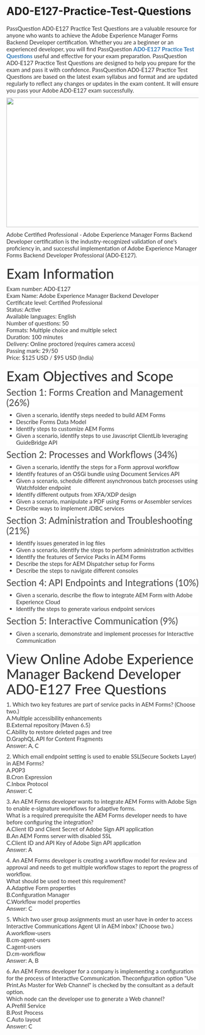 # AD0-E127-Practice-Test-Questions
<p>
	<span style="font-size:12px;font-weight:normal;">
	<p style="box-sizing:border-box;margin-top:0px;margin-bottom:10px;color:#333333;font-family:Lato;font-size:15px;white-space:normal;background-color:#FFFFFF;">
		PassQuestion AD0-E127 Practice Test Questions are a valuable resource for anyone who wants to achieve the Adobe Experience Manager Forms Backend Developer certification. Whether you are a beginner or an experienced developer, you will find PassQuestion&nbsp;<span style="box-sizing:border-box;font-weight:700;"><a href="https://www.passquestion.com/ad0-e127.html" style="box-sizing:border-box;background-color:transparent;color:#337AB7;text-decoration-line:none;">AD0-E127 Practice Test Questions</a></span>&nbsp;useful and effective for your exam preparation. PassQuestion AD0-E127 Practice Test Questions are designed to help you prepare for the exam and pass it with confidence. PassQuestion AD0-E127 Practice Test Questions are based on the latest exam syllabus and format and are updated regularly to reflect any changes or updates in the exam content. It will ensure you pass your Adobe AD0-E127 exam successfully.
	</p>
	<p style="box-sizing:border-box;margin-top:0px;margin-bottom:10px;color:#333333;font-family:Lato;font-size:15px;white-space:normal;background-color:#FFFFFF;">
		<img alt="" src="https://www.passquestion.com/uploads/pqcom/images/20230512/31d165038c96d429c6e82379d340d0e5.png" style="box-sizing:border-box;vertical-align:middle;max-width:100%;height:339px;width:600px;" />
	</p>
	<p style="box-sizing:border-box;margin-top:0px;margin-bottom:10px;color:#333333;font-family:Lato;font-size:15px;white-space:normal;background-color:#FFFFFF;">
		Adobe Certified Professional - Adobe Experience Manager Forms Backend Developer certification is the industry-recognized validation of one's proficiency in, and successful implementation of Adobe Experience Manager Forms Backend Developer Professional (AD0-E127).
	</p>
	<h1 style="box-sizing:border-box;margin:20px 0px 10px;font-size:36px;font-family:Lato;font-weight:500;line-height:1.1;color:#333333;white-space:normal;background-color:#FFFFFF;">
		Exam Information
	</h1>
	<p style="box-sizing:border-box;margin-top:0px;margin-bottom:10px;color:#333333;font-family:Lato;font-size:15px;white-space:normal;background-color:#FFFFFF;">
		Exam number: AD0-E127<br style="box-sizing:border-box;" />
Exam Name: Adobe Experience Manager Backend Developer<br style="box-sizing:border-box;" />
Certificate level: Certified Professional<br style="box-sizing:border-box;" />
Status: Active<br style="box-sizing:border-box;" />
Available languages: English<br style="box-sizing:border-box;" />
Number of questions: 50<br style="box-sizing:border-box;" />
Formats: Multiple choice and multiple select<br style="box-sizing:border-box;" />
Duration: 100 minutes<br style="box-sizing:border-box;" />
Delivery: Online proctored (requires camera access)<br style="box-sizing:border-box;" />
Passing mark: 29/50<br style="box-sizing:border-box;" />
Price: $125 USD / $95 USD (India)
	</p>
	<h1 style="box-sizing:border-box;margin:20px 0px 10px;font-size:36px;font-family:Lato;font-weight:500;line-height:1.1;color:#333333;white-space:normal;background-color:#FFFFFF;">
		Exam Objectives and Scope
	</h1>
	<h3 style="box-sizing:border-box;font-family:Lato;font-weight:500;line-height:1.1;color:#505050;margin-top:0px;margin-bottom:10px;font-size:24px;white-space:normal;background-color:#FFFFFF;">
		Section 1: Forms Creation and Management (26%)
	</h3>
	<ul style="box-sizing:border-box;margin-top:0px;margin-bottom:10px;color:#333333;font-family:Lato;font-size:15px;white-space:normal;background-color:#FFFFFF;">
		<li style="box-sizing:border-box;">
			Given a scenario, identify steps needed to build AEM Forms
		</li>
		<li style="box-sizing:border-box;">
			Describe Forms Data Model
		</li>
		<li style="box-sizing:border-box;">
			Identify steps to customize AEM Forms
		</li>
		<li style="box-sizing:border-box;">
			Given a scenario, identify steps to use Javascript ClientLib leveraging GuideBridge API
		</li>
	</ul>
	<h3 style="box-sizing:border-box;font-family:Lato;font-weight:500;line-height:1.1;color:#505050;margin-top:0px;margin-bottom:10px;font-size:24px;white-space:normal;background-color:#FFFFFF;">
		Section 2: Processes and Workflows (34%)
	</h3>
	<ul style="box-sizing:border-box;margin-top:0px;margin-bottom:10px;color:#333333;font-family:Lato;font-size:15px;white-space:normal;background-color:#FFFFFF;">
		<li style="box-sizing:border-box;">
			Given a scenario, identify the steps for a Form approval workflow
		</li>
		<li style="box-sizing:border-box;">
			Identify features of an OSGi bundle using Document Services API
		</li>
		<li style="box-sizing:border-box;">
			Given a scenario, schedule different asynchronous batch processes using Watchfolder endpoint
		</li>
		<li style="box-sizing:border-box;">
			Identify different outputs from XFA/XDP design
		</li>
		<li style="box-sizing:border-box;">
			Given a scenario, manipulate a PDF using Forms or Assembler services
		</li>
		<li style="box-sizing:border-box;">
			Describe ways to implement JDBC services
		</li>
	</ul>
	<h3 style="box-sizing:border-box;font-family:Lato;font-weight:500;line-height:1.1;color:#505050;margin-top:0px;margin-bottom:10px;font-size:24px;white-space:normal;background-color:#FFFFFF;">
		Section 3: Administration and Troubleshooting (21%)
	</h3>
	<ul style="box-sizing:border-box;margin-top:0px;margin-bottom:10px;color:#333333;font-family:Lato;font-size:15px;white-space:normal;background-color:#FFFFFF;">
		<li style="box-sizing:border-box;">
			Identify issues generated in log files
		</li>
		<li style="box-sizing:border-box;">
			Given a scenario, identify the steps to perform administration activities
		</li>
		<li style="box-sizing:border-box;">
			Identify the features of Service Packs in AEM Forms
		</li>
		<li style="box-sizing:border-box;">
			Describe the steps for AEM Dispatcher setup for Forms
		</li>
		<li style="box-sizing:border-box;">
			Describe the steps to navigate different consoles
		</li>
	</ul>
	<h3 style="box-sizing:border-box;font-family:Lato;font-weight:500;line-height:1.1;color:#505050;margin-top:0px;margin-bottom:10px;font-size:24px;white-space:normal;background-color:#FFFFFF;">
		Section 4: API Endpoints and Integrations (10%)
	</h3>
	<ul style="box-sizing:border-box;margin-top:0px;margin-bottom:10px;color:#333333;font-family:Lato;font-size:15px;white-space:normal;background-color:#FFFFFF;">
		<li style="box-sizing:border-box;">
			Given a scenario, describe the flow to integrate AEM Form with Adobe Experience Cloud
		</li>
		<li style="box-sizing:border-box;">
			Identify the steps to generate various endpoint services
		</li>
	</ul>
	<h3 style="box-sizing:border-box;font-family:Lato;font-weight:500;line-height:1.1;color:#505050;margin-top:0px;margin-bottom:10px;font-size:24px;white-space:normal;background-color:#FFFFFF;">
		Section 5: Interactive Communication (9%)
	</h3>
	<ul style="box-sizing:border-box;margin-top:0px;margin-bottom:10px;color:#333333;font-family:Lato;font-size:15px;white-space:normal;background-color:#FFFFFF;">
		<li style="box-sizing:border-box;">
			Given a scenario, demonstrate and implement processes for Interactive Communication
		</li>
	</ul>
	<h1 style="box-sizing:border-box;margin:20px 0px 10px;font-size:36px;font-family:Lato;font-weight:500;line-height:1.1;color:#333333;white-space:normal;background-color:#FFFFFF;">
		View Online Adobe Experience Manager Backend Developer AD0-E127 Free Questions
	</h1>
	<p style="box-sizing:border-box;margin-top:0px;margin-bottom:10px;color:#333333;font-family:Lato;font-size:15px;white-space:normal;background-color:#FFFFFF;">
		1. Which two key features are part of service packs in AEM Forms? (Choose two.)<br style="box-sizing:border-box;" />
A.Multiple accessibility enhancements<br style="box-sizing:border-box;" />
B.External repository (Maven 6.5)<br style="box-sizing:border-box;" />
C.Ability to restore deleted pages and tree<br style="box-sizing:border-box;" />
D.GraphQL API for Content Fragments<br style="box-sizing:border-box;" />
Answer: A, C
	</p>
	<p style="box-sizing:border-box;margin-top:0px;margin-bottom:10px;color:#333333;font-family:Lato;font-size:15px;white-space:normal;background-color:#FFFFFF;">
		2. Which email endpoint setting is used to enable SSL(Secure Sockets Layer) in AEM Forms?<br style="box-sizing:border-box;" />
A.P0P3<br style="box-sizing:border-box;" />
B.Cron Expression<br style="box-sizing:border-box;" />
C.Inbox Protocol<br style="box-sizing:border-box;" />
Answer: C
	</p>
	<p style="box-sizing:border-box;margin-top:0px;margin-bottom:10px;color:#333333;font-family:Lato;font-size:15px;white-space:normal;background-color:#FFFFFF;">
		3. An AEM Forms developer wants to integrate AEM Forms with Adobe Sign to enable e-signature workflows for adaptive forms.<br style="box-sizing:border-box;" />
What is a required prerequisite the AEM Forms developer needs to have before configuring the integration?<br style="box-sizing:border-box;" />
A.Client ID and Client Secret of Adobe Sign API application<br style="box-sizing:border-box;" />
B.An AEM Forms server with disabled SSL<br style="box-sizing:border-box;" />
C.Client ID and API Key of Adobe Sign API application<br style="box-sizing:border-box;" />
Answer: A
	</p>
	<p style="box-sizing:border-box;margin-top:0px;margin-bottom:10px;color:#333333;font-family:Lato;font-size:15px;white-space:normal;background-color:#FFFFFF;">
		4. An AEM Forms developer is creating a workflow model for review and approval and needs to get multiple workflow stages to report the progress of workflow.<br style="box-sizing:border-box;" />
What should be used to meet this requirement?<br style="box-sizing:border-box;" />
A.Adaptive Form properties<br style="box-sizing:border-box;" />
B.Configuration Manager<br style="box-sizing:border-box;" />
C.Workflow model properties<br style="box-sizing:border-box;" />
Answer: C
	</p>
	<p style="box-sizing:border-box;margin-top:0px;margin-bottom:10px;color:#333333;font-family:Lato;font-size:15px;white-space:normal;background-color:#FFFFFF;">
		5. Which two user group assignments must an user have in order to access Interactive Communications Agent Ul in AEM inbox? (Choose two.)<br style="box-sizing:border-box;" />
A.workflow-users<br style="box-sizing:border-box;" />
B.cm-agent-users<br style="box-sizing:border-box;" />
C.agent-users<br style="box-sizing:border-box;" />
D.cm-workflow<br style="box-sizing:border-box;" />
Answer: A, B
	</p>
	<p style="box-sizing:border-box;margin-top:0px;margin-bottom:10px;color:#333333;font-family:Lato;font-size:15px;white-space:normal;background-color:#FFFFFF;">
		6. An AEM Forms developer for a company is implementing a configuration for the process of Interactive Communication. Theconfiguration option "Use Print.As Master for Web Channel" is checked by the consultant as a default option.<br style="box-sizing:border-box;" />
Which node can the developer use to generate a Web channel?<br style="box-sizing:border-box;" />
A.Prefill Service<br style="box-sizing:border-box;" />
B.Post Process<br style="box-sizing:border-box;" />
C.Auto layout<br style="box-sizing:border-box;" />
Answer: C
	</p>
</span>
</p>
<p>
	<br />
</p>
